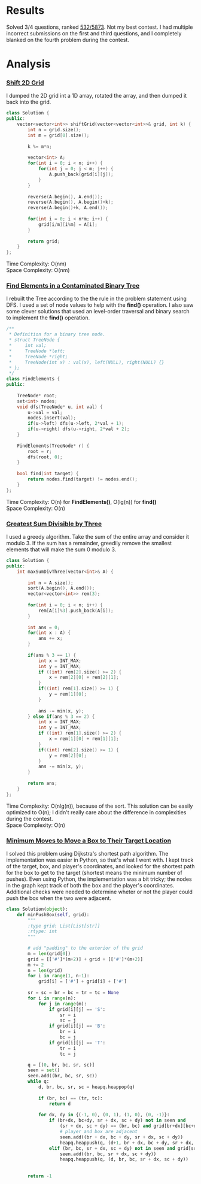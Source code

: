 # Results
Solved 3/4 questions, ranked [532/5873](https://leetcode.com/contest/weekly-contest-163/ranking/). 
Not my best contest. I had multiple incorrect submissions on the first and third questions, 
and I completely blanked on the fourth problem during the contest.

# Analysis
### [Shift 2D Grid](https://leetcode.com/problems/shift-2d-grid/)
I dumped the 2D grid int a 1D array, rotated the array, and then dumped it back into the grid.
```C++
class Solution {
public:
    vector<vector<int>> shiftGrid(vector<vector<int>>& grid, int k) {
        int n = grid.size();
        int m = grid[0].size();
        
        k %= m*n;
        
        vector<int> A;
        for(int i = 0; i < n; i++) {
            for(int j = 0; j < m; j++) {
                A.push_back(grid[i][j]);
            }
        }
        
        reverse(A.begin(), A.end());
        reverse(A.begin(), A.begin()+k);
        reverse(A.begin()+k, A.end());
        
        for(int i = 0; i < n*m; i++) {
            grid[i/m][i%m] = A[i];
        }
        
        return grid;
    }
};
```
Time Complexity: O(nm)<br>
Space Complexity: O(nm)<br>
### [Find Elements in a Contaminated Binary Tree](https://leetcode.com/problems/find-elements-in-a-contaminated-binary-tree/)
I rebuilt the Tree according to the the rule in the problem statement using DFS. I used a set of node values to help with the **find()** operation. 
I also saw some clever solutions that used an level-order traversal and binary search to implement the **find()** operation.
```C++
/**
 * Definition for a binary tree node.
 * struct TreeNode {
 *     int val;
 *     TreeNode *left;
 *     TreeNode *right;
 *     TreeNode(int x) : val(x), left(NULL), right(NULL) {}
 * };
 */
class FindElements {
public:
    
    TreeNode* root;
    set<int> nodes;
    void dfs(TreeNode* u, int val) {
        u->val = val;
        nodes.insert(val);
        if(u->left) dfs(u->left, 2*val + 1);
        if(u->right) dfs(u->right, 2*val + 2);
    }
    
    FindElements(TreeNode* r) {
        root = r;
        dfs(root, 0);
    }
    
    bool find(int target) {
        return nodes.find(target) != nodes.end();   
    }
};
```
Time Complexity: O(n) for **FindElements()**, O(lg(n)) for **find()**<br>
Space Complexity: O(n)<br>
### [Greatest Sum Divisible by Three](https://leetcode.com/problems/greatest-sum-divisible-by-three/)
I used a greedy algorithm. Take the sum of the entire array and consider it modulo 3.
If the sum has a remainder, greedily remove the smallest elements that will make the sum 0 modulo 3.
```C++
class Solution {
public:
    int maxSumDivThree(vector<int>& A) {
        
        int n = A.size();
        sort(A.begin(), A.end());
        vector<vector<int>> rem(3);
     
        for(int i = 0; i < n; i++) {
            rem[A[i]%3].push_back(A[i]);
        }
        
        int ans = 0;
        for(int x : A) {
            ans += x;
        }
        
        if(ans % 3 == 1) {
            int x = INT_MAX;
            int y = INT_MAX;
            if ((int) rem[2].size() >= 2) {
                x = rem[2][0] + rem[2][1];
            }
            if((int) rem[1].size() >= 1) {
                y = rem[1][0];
            }
            
            ans -= min(x, y);
        } else if(ans % 3 == 2) {
            int x = INT_MAX;
            int y = INT_MAX;
            if ((int) rem[1].size() >= 2) {
                x = rem[1][0] + rem[1][1];
            }
            if((int) rem[2].size() >= 1) {
                y = rem[2][0];
            }
            ans -= min(x, y);
        }
        
        return ans;
    }
};
```
Time Complexity: O(nlg(n)), because of the sort. This solution can be easily optimized to O(n); I didn't really care about the difference in complexities during the contest.<br>
Space Complexity: O(n)<br>
### [Minimum Moves to Move a Box to Their Target Location](https://leetcode.com/problems/minimum-moves-to-move-a-box-to-their-target-location/)
I solved this problem using Dijkstra's shortest path algorithm. The implementation was easier in Python, so that's what I went with.
I kept track of the target, box, and player's coordinates, and looked for the shortest path for the box to get to the target (shortest means the minimum number of pushes).
Even using Python, the implementation was a bit tricky; the nodes in the graph kept track of both the box and the player's coordinates. 
Additional checks were needed to determine wheter or not the player could push the box when the two were adjacent.
```Python
class Solution(object):
    def minPushBox(self, grid):
        """
        :type grid: List[List[str]]
        :rtype: int
        """
        
        # add "padding" to the exterior of the grid
        m = len(grid[0])
        grid = [['#']*(m+2)] + grid + [['#']*(m+2)]
        m += 2
        n = len(grid)
        for i in range(1, n-1):
            grid[i] = ['#'] + grid[i] + ['#']
        
        sr = sc = br = bc = tr = tc = None
        for i in range(n):
            for j in range(m):
                if grid[i][j] == 'S':
                    sr = i
                    sc = j
                if grid[i][j] == 'B':
                    br = i
                    bc = j
                if grid[i][j] == 'T':
                    tr = i
                    tc = j

        q = [(0, br, bc, sr, sc)]
        seen = set()
        seen.add((br, bc, sr, sc))
        while q:
            d, br, bc, sr, sc = heapq.heappop(q)
            
            if (br, bc) == (tr, tc):
                return d
            
            for dx, dy in {(-1, 0), (0, 1), (1, 0), (0, -1)}:
                if (br+dx, bc+dy, sr + dx, sc + dy) not in seen and 
                    (sr + dx, sc + dy) == (br, bc) and grid[br+dx][bc+dy] != '#':
                    # player and box are adjacent
                    seen.add((br + dx, bc + dy, sr + dx, sc + dy))
                    heapq.heappush(q, (d+1, br + dx, bc + dy, sr + dx, sc + dy))
                elif (br, bc, sr + dx, sc + dy) not in seen and grid[sr+dx][sc+dy] != '#':
                    seen.add((br, bc, sr + dx, sc + dy))
                    heapq.heappush(q, (d, br, bc, sr + dx, sc + dy))
        
        
        return -1       
```


